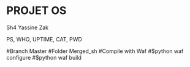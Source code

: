 # PROJET OS
Sh4
Yassine
Zak

PS, WHO, UPTIME, CAT, PWD

#Branch Master
#Folder Merged_sh
#Compile with Waf
 #$python waf configure
 #$python waf build


